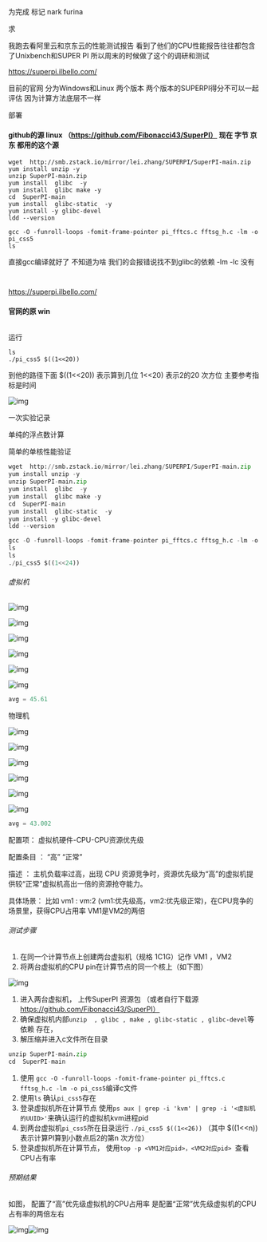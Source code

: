 为完成  标记   nark  furina

求 

我跑去看阿里云和京东云的性能测试报告 看到了他们的CPU性能报告往往都包含了Unixbench和SUPER PI 所以周末的时候做了这个的调研和测试 

https://superpi.ilbello.com/

目前的官网 分为Windows和Linux 两个版本 两个版本的SUPERPI得分不可以一起评估 因为计算方法底层不一样 







部署 

#### github的源 linux （https://github.com/Fibonacci43/SuperPI）  现在 字节 京东 都用的这个源

```
wget  http://smb.zstack.io/mirror/lei.zhang/SUPERPI/SuperPI-main.zip
yum install unzip -y 
unzip SuperPI-main.zip
yum install  glibc  -y
yum install  glibc make -y
cd  SuperPI-main   
yum install  glibc-static  -y
yum install -y glibc-devel
ldd --version

gcc -O -funroll-loops -fomit-frame-pointer pi_fftcs.c fftsg_h.c -lm -o pi_css5
ls
```

直接gcc编译就好了  不知道为啥  我们的会报错说找不到glibc的依赖 -lm -lc 没有 



```


```

https://superpi.ilbello.com/ 

#### 官网的原  win 



```

```



运行

```
ls
./pi_css5 $((1<<20))
```

到他的路径下面   $((1<<20))  表示算到几位 1<<20)  表示2的20 次方位   主要参考指标是时间  



![img](./assets/177250813.png)





一次实验记录

单纯的浮点数计算

简单的单核性能验证 

```python
wget  http://smb.zstack.io/mirror/lei.zhang/SUPERPI/SuperPI-main.zip
yum install unzip -y
unzip SuperPI-main.zip
yum install  glibc  -y
yum install  glibc make -y
cd  SuperPI-main  
yum install  glibc-static  -y
yum install -y glibc-devel
ldd --version

gcc -O -funroll-loops -fomit-frame-pointer pi_fftcs.c fftsg_h.c -lm -o pi_css5
ls
ls
./pi_css5 $((1<<24))
```



###### 虚拟机

![img](./assets/182124550.png)

![img](./assets/1730626683816-501a0fcb-837b-40c2-91a5-d22aa5e1957e.png)

![img](./assets/1730626229814-e4f675cb-73e5-4152-b467-fcfc76ebca92.png)

![img](./assets/1730626328262-59701866-ced1-4681-aa06-dbcd2fc43e5a.png)

![img](./assets/1730626491402-80021cfc-d601-482f-ae83-71290555bf23.png)

![img](./assets/1730626780574-80a0fcde-431b-42c7-a32c-718deea060bc.png)

```python
avg = 45.61
```





物理机

![img](./assets/182124551.png)

![img](./assets/1730626270478-50572840-5eef-4c42-b483-f23e58670cb4.png)

![img](./assets/1730626388674-810930c5-24e8-4b43-9ced-f8143be150a2.png)

![img](./assets/1730626287480-0b95f37d-3b30-43f5-b307-6b4ab1fc78cc.png)

![img](./assets/1730626462383-0556bce5-e4b3-4293-8a02-efcf49a4def2.png)

![img](./assets/1730626520245-36c39c33-6457-4054-9d59-29fb1ac16f44.png)

```python
avg = 43.002
```

配置项： 虚拟机硬件-CPU-CPU资源优先级

配置条目 ： “高” “正常”

描述 ： 主机负载率过高，出现 CPU 资源竞争时，资源优先级为“高”的虚拟机提供较“正常”虚拟机高出一倍的资源抢夺能力。

具体场景： 比如 vm1 : vm:2 (vm1:优先级高，vm2:优先级正常)，在CPU竞争的场景里，获得CPU占用率 VM1是VM2的两倍 

###### 测试步骤

1. 在同一个计算节点上创建两台虚拟机（规格 1C1G）记作 VM1 ，VM2
2. 将两台虚拟机的CPU pin在计算节点的同一个核上（如下图）

![img](./assets/182133884.png)

1. 进入两台虚拟机， 上传SuperPI 资源包 （或者自行下载源 https://github.com/Fibonacci43/SuperPI）
2. 确保虚拟机内部`unzip  , glibc , make , glibc-static , glibc-devel`等 依赖 存在，
3. 解压缩并进入c文件所在目录

```python
unzip SuperPI-main.zip
cd  SuperPI-main
```

1. 使用 `gcc -O -funroll-loops -fomit-frame-pointer pi_fftcs.c fftsg_h.c -lm -o pi_css5`编译c文件
2. 使用`ls` 确认`pi_css5`存在
3. 登录虚拟机所在计算节点 使用`ps aux | grep -i 'kvm' | grep -i '<虚拟机的UUID>'`来确认运行的虚拟机kvm进程pid
4. 到两台虚拟机`pi_css5`所在目录运行 `./pi_css5 $((1<<26))` （其中 $((1<<n)) 表示计算PI算到小数点后2的第n 次方位）
5. 登录虚拟机所在计算节点， 使用`top -p <VM1对应pid>，<VM2对应pid> `查看CPU占有率 



###### 预期结果

如图， 配置了“高”优先级虚拟机的CPU占用率 是配置“正常”优先级虚拟机的CPU占有率的两倍左右

![img](./assets/1731501848699-ce16e33d-89ab-4b66-85c7-1357bf3aa86c.png)![img](./assets/182133886.png)